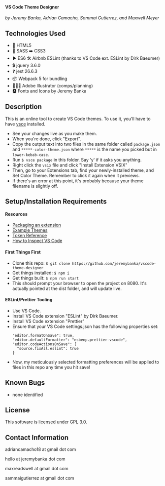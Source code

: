 #### VS Code Theme Designer

_by Jeremy Banka, Adrian Camacho, Sammai Gutierrez, and Maxwell Meyer_

## Technologies Used

- 📄 HTML5
- 💅 SASS ➡️ CSS3
- ▶️ ES6 🛠 Airbnb ESLint (thanks to VS Code ext. ESLint by Dirk Baeumer)
- 💲 jquery 3.6.0
- ❓ jest 26.6.3
- 📦 Webpack 5 for bundling
- 👨🏻‍🎨 Adobe Illustrator (comps/planning)
- 🅰️ Fonts and Icons by Jeremy Banka

## Description

This is an online tool to create VS Code themes. To use it, you'll have to have [vsce](https://code.visualstudio.com/api/working-with-extensions/publishing-extension) installed.

- See your changes live as you make them.
- When you're done, click "Export".
- Copy the output text into two files in the same folder called `package.json` and `*****-color-theme.json` where `*****` is the name you picked but in `lower-kebab-case`.
- Run `$ vsce package` in this folder. Say 'y' if it asks you anything.
- Right click the `vsix` file and click "Install Extension VSIX"
- Then, go to your Extensions tab, find your newly-installed theme, and Set Color Theme. Remember to click it again when it previews.
- If there's an error at this point, it's probably because your theme filename is slightly off.

## Setup/Installation Requirements

#### Resources

- [Packaging an extension](https://code.visualstudio.com/api/working-with-extensions/publishing-extension)
- [Example Themes](https://github.com/jeremybanka/vscode_themes)
- [Token Reference](https://code.visualstudio.com/api/references/theme-color)
- [How to Inspect VS Code](https://code.visualstudio.com/api/language-extensions/syntax-highlight-guide#scope-inspector)

#### First Things First

- Clone this repo: `$ git clone https://github.com/jeremybanka/vscode-theme-designer`
- Get things installed: `$ npm i`
- Get things built: `$ npm run start`
- This should prompt your browser to open the project on 8080. It's actually pointed at the dist folder, and will update live.

#### ESLint/Prettier Tooling

- Use VS Code.
- Install VS Code extension "ESLint" by Dirk Baeumer.
- Install VS Code extension "Prettier"
- Ensure that your VS Code settings.json has the following properties set:
  ```
  "editor.formatOnSave": true,
  "editor.defaultFormatter": "esbenp.prettier-vscode",
  "editor.codeActionsOnSave": {
    "source.fixAll.eslint": true
  }
  ```
- Now, my meticulously selected formatting preferences will be applied to files in this repo any time you hit save!

## Known Bugs

- none identified

## License

This software is licensed under GPL 3.0.

## Contact Information

adriancamacho18 at gmail dot com

hello at jeremybanka dot com

maxreadswell at gmail dot com

sammaigutierrez at gmail dot com

